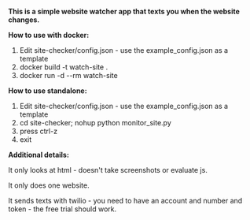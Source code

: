 **This is a simple website watcher app that texts you when the website changes.**

**How to use with docker:**  
1. Edit site-checker/config.json - use the example_config.json as a template  
2. docker build -t watch-site .  
3. docker run -d --rm  watch-site  

**How to use standalone:**  
1. Edit site-checker/config.json - use the example_config.json as a template  
2. cd site-checker; nohup python monitor_site.py  
3. press ctrl-z  
4. exit  


**Additional details:**

It only looks at html - doesn't take screenshots or evaluate js. 

It only does one website.

It sends texts with twilio - you need to have an account and number and token - the free trial should work.
